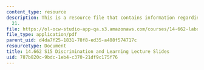 ```yaml
---
content_type: resource
description: This is a resource file that contains information regarding lecture slide
  21.
file: https://ol-ocw-studio-app-qa.s3.amazonaws.com/courses/14-662-labor-economics-ii-spring-2015/787b820c9bdc1eb4c37021df9c175f76_MIT14_662S15_lec_slides21.pdf
file_type: application/pdf
parent_uid: d4da7f25-1831-78f8-ed35-a408f574717c
resourcetype: Document
title: 14.662 S15 Discrimination and Learning Lecture Slides
uid: 787b820c-9bdc-1eb4-c370-21df9c175f76
---
```

